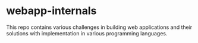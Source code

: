 # webapp-internals
This repo contains various challenges in building web applications and their solutions with implementation in various programming languages.
